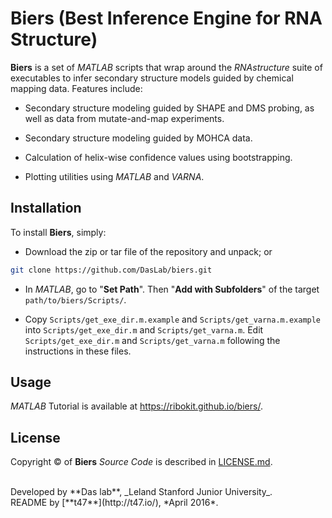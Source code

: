# Biers (Best Inference Engine for RNA Structure)

**Biers** is a set of *MATLAB* scripts that wrap around the *RNAstructure* suite of executables to infer secondary structure models guided by chemical mapping data. Features include:

- Secondary structure modeling guided by SHAPE and DMS probing, as well as data from mutate-and-map experiments.

- Secondary structure modeling guided by MOHCA data.

- Calculation of helix-wise confidence values using bootstrapping.

- Plotting utilities using *MATLAB* and *VARNA*.


## Installation

To install **Biers**, simply:

- Download the zip or tar file of the repository and unpack; or 
```bash
git clone https://github.com/DasLab/biers.git
```

- In *MATLAB*, go to "**Set Path**". Then "**Add with Subfolders**" of the target `path/to/biers/Scripts/`.

- Copy `Scripts/get_exe_dir.m.example` and `Scripts/get_varna.m.example` into `Scripts/get_exe_dir.m` and `Scripts/get_varna.m`. Edit `Scripts/get_exe_dir.m` and `Scripts/get_varna.m` following the instructions in these files.

## Usage 

*MATLAB* Tutorial is available at https://ribokit.github.io/biers/.

## License

Copyright &copy; of **Biers** _Source Code_ is described in [LICENSE.md](https://github.com/DasLab/biers/blob/master/LICENSE.md).

<br/>
Developed by **Das lab**, _Leland Stanford Junior University_.
<br/>
README by [**t47**](http://t47.io/), *April 2016*.

